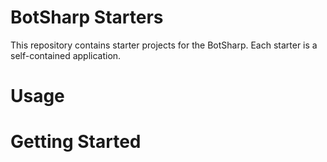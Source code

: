 # BotSharp Starters
This repository contains starter projects for the BotSharp. Each starter is a self-contained application.

# Usage

# Getting Started 
